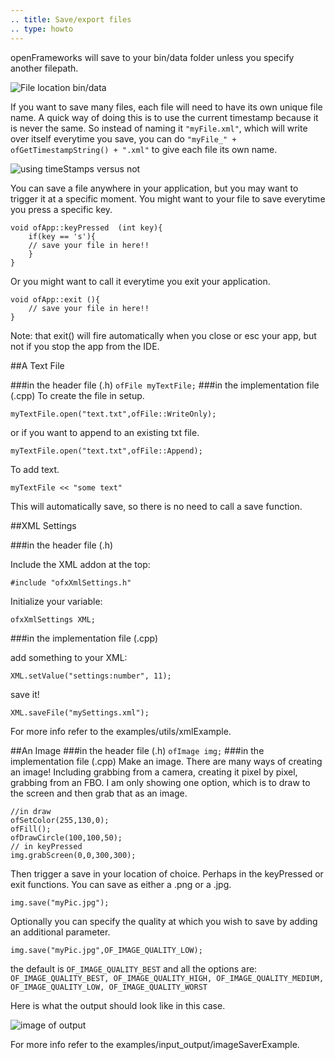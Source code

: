 ```yaml
---
.. title: Save/export files
.. type: howto
---
```


openFrameworks will save to your bin/data folder unless you specify another filepath. 

![File location bin/data](How_to_save_a_file_output_whereTo.png)

If you want to save many files, each file will need to have its own unique file name. A quick way of doing this is to use the current timestamp because it is never the same. So instead of naming it ```"myFile.xml"```, which will write over itself everytime you save, you can do ```"myFile_" + ofGetTimestampString() + ".xml"``` to give each file its own name. 

![using timeStamps versus not](How_to_save_a_file_usingTimeStamps.png)


You can save a file anywhere in your application, but you may want to trigger it at a specific moment. You might want to your file to save everytime you press a specific key.

	void ofApp::keyPressed  (int key){
		if(key == 's'){
		// save your file in here!!
		}
	}

Or you might want to call it everytime you exit your application.

	void ofApp::exit (){
		// save your file in here!!
	}

Note: that exit() will fire automatically when you close or esc your app, but not if you stop the app from the IDE. 


##A Text File 

###in the header file (.h)
```ofFile myTextFile;```
###in the implementation file (.cpp)
To create the file in setup. 

```myTextFile.open("text.txt",ofFile::WriteOnly);```

or  if you want to append to an existing txt file.

```myTextFile.open("text.txt",ofFile::Append);```

To add text.

```myTextFile << "some text"```

This will automatically save, so there is no need to call a save function. 

##XML Settings 

###in the header file (.h)
	
Include the XML addon at the top:

```#include "ofxXmlSettings.h"```

Initialize your variable:

```ofxXmlSettings XML;```
	
###in the implementation file (.cpp)
	
add something to your XML:

```XML.setValue("settings:number", 11);```

save it!

```XML.saveFile("mySettings.xml");```

For more info refer to the examples/utils/xmlExample.

##An Image 
###in the header file (.h)
```ofImage img;```
###in the implementation file (.cpp)
Make an image. There are many ways of creating an image! Including grabbing from a camera, creating it pixel by pixel, grabbing from an FBO. I am only showing one option, which is to draw to the screen and then grab that as an image. 

	//in draw
	ofSetColor(255,130,0);
    ofFill();
    ofDrawCircle(100,100,50);   
    // in keyPressed
    img.grabScreen(0,0,300,300);

Then trigger a save in your location of choice.  Perhaps in the keyPressed or exit functions. You can save as either a .png or a .jpg.

```img.save("myPic.jpg");```

Optionally you can specify the quality at which you wish to save by adding an additional parameter. 

```img.save("myPic.jpg",OF_IMAGE_QUALITY_LOW);```

the default is ```OF_IMAGE_QUALITY_BEST``` and all the options are: ```OF_IMAGE_QUALITY_BEST, OF_IMAGE_QUALITY_HIGH, OF_IMAGE_QUALITY_MEDIUM, OF_IMAGE_QUALITY_LOW, OF_IMAGE_QUALITY_WORST```

Here is what the output should look like in this case. 

![image of output](How_to_save_a_file_output.jpg)

For more info refer to the examples/input_output/imageSaverExample.

